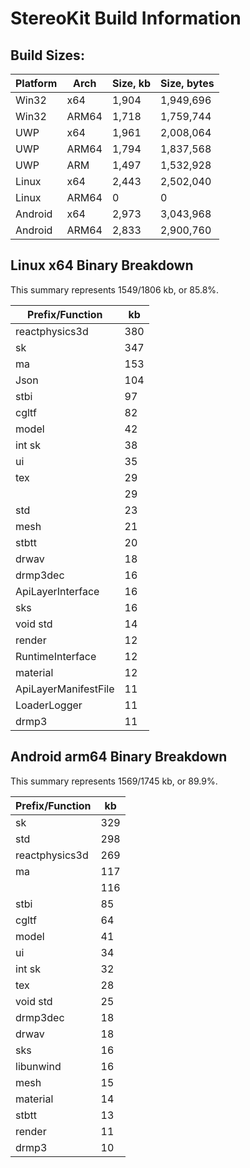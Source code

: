 # StereoKit Build Information

## Build Sizes:

| Platform | Arch  | Size, kb | Size, bytes |
| -------- | ----- | -------- | ----------- |
| Win32    | x64   |    1,904 |   1,949,696 |
| Win32    | ARM64 |    1,718 |   1,759,744 |
| UWP      | x64   |    1,961 |   2,008,064 |
| UWP      | ARM64 |    1,794 |   1,837,568 |
| UWP      | ARM   |    1,497 |   1,532,928 |
| Linux    | x64   |    2,443 |   2,502,040 |
| Linux    | ARM64 |        0 |           0 |
| Android  | x64   |    2,973 |   3,043,968 |
| Android  | ARM64 |    2,833 |   2,900,760 |
## Linux x64 Binary Breakdown

This summary represents 1549/1806 kb, or 85.8%.

|      Prefix/Function | kb   |
| -------------------- | ---- |
|       reactphysics3d | 380  |
|                   sk | 347  |
|                   ma | 153  |
|                 Json | 104  |
|                 stbi | 97   |
|                cgltf | 82   |
|                model | 42   |
|               int sk | 38   |
|                   ui | 35   |
|                  tex | 29   |
|                      | 29   |
|                  std | 23   |
|                 mesh | 21   |
|                stbtt | 20   |
|                drwav | 18   |
|             drmp3dec | 16   |
|    ApiLayerInterface | 16   |
|                  sks | 16   |
|             void std | 14   |
|               render | 12   |
|     RuntimeInterface | 12   |
|             material | 12   |
| ApiLayerManifestFile | 11   |
|         LoaderLogger | 11   |
|                drmp3 | 11   |
## Android arm64 Binary Breakdown

This summary represents 1569/1745 kb, or 89.9%.

|      Prefix/Function | kb   |
| -------------------- | ---- |
|                   sk | 329  |
|                  std | 298  |
|       reactphysics3d | 269  |
|                   ma | 117  |
|                      | 116  |
|                 stbi | 85   |
|                cgltf | 64   |
|                model | 41   |
|                   ui | 34   |
|               int sk | 32   |
|                  tex | 28   |
|             void std | 25   |
|             drmp3dec | 18   |
|                drwav | 18   |
|                  sks | 16   |
|            libunwind | 16   |
|                 mesh | 15   |
|             material | 14   |
|                stbtt | 13   |
|               render | 11   |
|                drmp3 | 10   |

